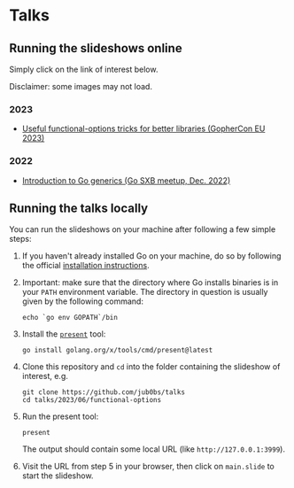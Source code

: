 # Talks

## Running the slideshows online

Simply click on the link of interest below.

Disclaimer: some images may not load.

### 2023

- [Useful functional-options tricks for better libraries (GopherCon EU 2023)](https://talks.godoc.org/github.com/jub0bs/talks/2023/06/functional-options/main.slide)

### 2022

- [Introduction to Go generics (Go SXB meetup, Dec. 2022)](https://talks.godoc.org/github.com/jub0bs/talks/2022/12/intro-to-generics/main.slide)

## Running the talks locally

You can run the slideshows on your machine after following a few simple steps:

1. If you haven't already installed Go on your machine, do so by
    following the official [installation instructions][install].

2. Important: make sure that the directory where Go installs binaries
    is in your `PATH` environment variable.
    The directory in question is usually given by the following command:

    ```shell
    echo `go env GOPATH`/bin
    ```

3. Install the [`present`][present] tool:

    ```shell
    go install golang.org/x/tools/cmd/present@latest
    ```

4. Clone this repository
  and `cd` into the folder containing the slideshow of interest, e.g.

    ```shell
    git clone https://github.com/jub0bs/talks
    cd talks/2023/06/functional-options
    ```

5. Run the present tool:

    ```shell
    present
    ```

    The output should contain some local URL (like `http://127.0.0.1:3999`).

6. Visit the URL from step 5 in your browser,
    then click on `main.slide` to start the slideshow.

[install]: https://go.dev/doc/install
[present]: https://pkg.go.dev/golang.org/x/tools/cmd/present

